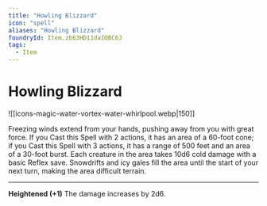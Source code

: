 ```yaml
---
title: "Howling Blizzard"
icon: "spell"
aliases: "Howling Blizzard"
foundryId: Item.zb63HD11daIOBC6J
tags:
  - Item
---
```


# Howling Blizzard
![[icons-magic-water-vortex-water-whirlpool.webp|150]]

Freezing winds extend from your hands, pushing away from you with great force. If you Cast this Spell with 2 actions, it has an area of a 60-foot cone; if you Cast this Spell with 3 actions, it has a range of 500 feet and an area of a 30-foot burst. Each creature in the area takes 10d6 cold damage with a basic Reflex save. Snowdrifts and icy gales fill the area until the start of your next turn, making the area difficult terrain.

* * *

**Heightened (+1)** The damage increases by 2d6.
